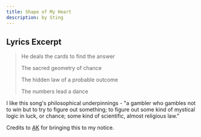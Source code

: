 ```yaml
---
title: Shape of My Heart
description: by Sting
---
```


## Lyrics Excerpt

> He deals the cards to find the answer
>
> The sacred geometry of chance
>
> The hidden law of a probable outcome
>
> The numbers lead a dance

I like this song's philosophical underpinnings - "a gambler who gambles not to win but to try to figure out something; to figure out some kind of mystical logic in luck, or chance; some kind of scientific, almost religious law."

Credits to [AK](http://arnavkansal.com/index.html) for bringing this to my notice.
